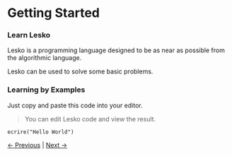 # Getting Started

### Learn Lesko
Lesko is a programming language designed to be as near as possible from the algorithmic language.

Lesko can be used to solve some basic problems.
### Learning by Examples
Just copy and paste this code into your editor.
> You can edit Lesko code and view the result.
```
ecrire("Hello World")
```
[<- Previous](https://github.com/Mohamed-Akram-Hl/docs/blob/main/1.%20Installation%20and%20Setup/Installation%20and%20Setup) |
[Next ->]()

